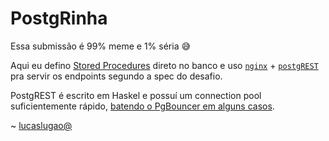# PostgRinha

Essa submissão é 99% meme e 1% séria 😅

Aqui eu defino [Stored Procedures](https://postgrest.org/en/stable/references/api/stored_procedures.html#stored-procedures) direto no banco e uso [`nginx`](https://nginx.com) + [`postgREST`](https://postgrest.org) pra servir os endpoints segundo a spec do desafio.

PostgREST é escrito em Haskel e possuí um connection pool suficientemente rápido, [batendo o PgBouncer em alguns casos](https://github.com/PostgREST/postgrest/issues/2294#issuecomment-1139148672).

~ [lucaslugao@](https://twitter.com/lucaslugao)
